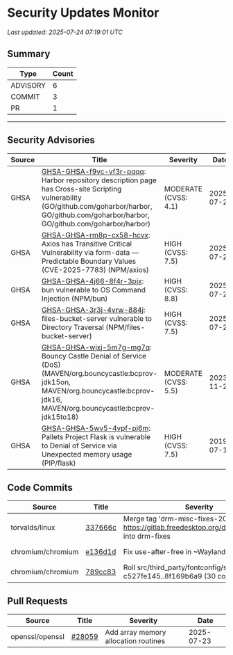 # Security Updates Monitor

*Last updated: 2025-07-24 07:19:01 UTC*

## Summary
| Type | Count |
|------|-------|
| ADVISORY | 6 |
| COMMIT | 3 |
| PR | 1 |

---

## Security Advisories

| Source | Title | Severity | Date |
|--------|-------|----------|------|
| GHSA | [GHSA-GHSA-f9vc-vf3r-pqqq](https://github.com/advisories/GHSA-f9vc-vf3r-pqqq): Harbor repository description page has Cross-site Scripting vulnerability (GO/github.com/goharbor/harbor, GO/github.com/goharbor/harbor, GO/github.com/goharbor/harbor) | MODERATE (CVSS: 4.1) | 2025-07-23 |
| GHSA | [GHSA-GHSA-rm8p-cx58-hcvx](https://github.com/advisories/GHSA-rm8p-cx58-hcvx): Axios has Transitive Critical Vulnerability via form-data — Predictable Boundary Values (CVE-2025-7783) (NPM/axios) | HIGH (CVSS: 7.5) | 2025-07-23 |
| GHSA | [GHSA-GHSA-4j66-8f4r-3pjx](https://github.com/advisories/GHSA-4j66-8f4r-3pjx): bun vulnerable to OS Command Injection (NPM/bun) | HIGH (CVSS: 8.8) | 2025-07-23 |
| GHSA | [GHSA-GHSA-3r3j-4vrw-884j](https://github.com/advisories/GHSA-3r3j-4vrw-884j): files-bucket-server vulnerable to Directory Traversal (NPM/files-bucket-server) | HIGH (CVSS: 7.5) | 2025-07-23 |
| GHSA | [GHSA-GHSA-wjxj-5m7g-mg7q](https://github.com/advisories/GHSA-wjxj-5m7g-mg7q): Bouncy Castle Denial of Service (DoS) (MAVEN/org.bouncycastle:bcprov-jdk15on, MAVEN/org.bouncycastle:bcprov-jdk16, MAVEN/org.bouncycastle:bcprov-jdk15to18) | MODERATE (CVSS: 5.5) | 2023-11-23 |
| GHSA | [GHSA-GHSA-5wv5-4vpf-pj6m](https://github.com/advisories/GHSA-5wv5-4vpf-pj6m): Pallets Project Flask is vulnerable to Denial of Service via Unexpected memory usage (PIP/flask) | HIGH (CVSS: 7.5) | 2019-07-19 |

## Code Commits

| Source | Title | Severity | Date |
|--------|-------|----------|------|
| torvalds/linux | [337666c](https://github.com/torvalds/linux/commit/337666c522b9eca36deabf4133f7b2279155b69f) | Merge tag 'drm-misc-fixes-2025-07-23' of https://gitlab.freedesktop.org/drm/misc/kernel into drm-fixes | 2025-07-23 |
| chromium/chromium | [e136d1d](https://github.com/chromium/chromium/commit/e136d1d8c460baeed12e16886d93687e9938b7d1) | Fix use-after-free in ~WaylandScreen() | 2025-07-23 |
| chromium/chromium | [789cc83](https://github.com/chromium/chromium/commit/789cc83784b69819fe6f49d46f64c32e2445f965) | Roll src/third_party/fontconfig/src/ c527fe145..8f169b6a9 (30 commits) | 2025-07-23 |

## Pull Requests

| Source | Title | Severity | Date |
|--------|-------|----------|------|
| openssl/openssl | [#28059](https://github.com/openssl/openssl/pull/28059) | Add array memory allocation routines | 2025-07-23 |

